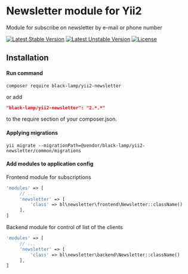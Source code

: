 Newsletter module for Yii2
==========================
Module for subscribe on newsletter by e-mail or phone number

[![Latest Stable Version](https://poser.pugx.org/black-lamp/yii2-newsletter/v/stable)](https://packagist.org/packages/black-lamp/yii2-newsletter)
[![Latest Unstable Version](https://poser.pugx.org/black-lamp/yii2-newsletter/v/unstable)](https://packagist.org/packages/black-lamp/yii2-newsletter)
[![License](https://poser.pugx.org/black-lamp/yii2-newsletter/license)](https://packagist.org/packages/black-lamp/yii2-newsletter)

Installation
------------
#### Run command
```
composer require black-lamp/yii2-newsletter
```
or add
```json
"black-lamp/yii2-newsletter": "2.*.*"
```
to the require section of your composer.json.
#### Applying migrations
```
yii migrate --migrationPath=@vendor/black-lamp/yii2-newsletter/common/migrations
```
#### Add modules to application config
Frontend module for subscriptions
```php
'modules' => [
     // ...
     'newsletter' => [
         'class' => bl\newsletter\frontend\Newsletter::className()
     ],
]
```
Backend module for control of list of the clients
```php
'modules' => [
     // ...
     'newsletter' => [
         'class' => bl\newsletter\backend\Newsletter::className()
     ],
]
```

